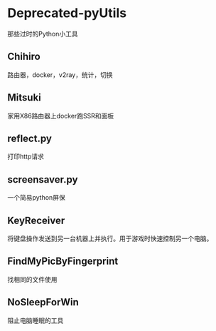 # Deprecated-pyUtils
那些过时的Python小工具


## Chihiro
路由器，docker，v2ray，统计，切换

## Mitsuki
家用X86路由器上docker跑SSR和面板

## reflect.py
打印http请求

## screensaver.py
一个简易python屏保

## KeyReceiver
将键盘操作发送到另一台机器上并执行。用于游戏时快速控制另一个电脑。

## FindMyPicByFingerprint
找相同的文件使用

## NoSleepForWin
阻止电脑睡眠的工具

